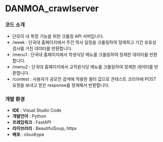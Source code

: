 # DANMOA_crawlserver


### 코드 소개

- 단모아 내 특정 기능을 위한 크롤링 API 서버입니다.
- /week : 단국대 홈페이지에서 주간 학사 일정을 크롤링하여 정제하고 기간 유효성 검사를 거친 데이터를 반환합니다.
- /menu1 : 단국대 홈페이지에서 학생식당 메뉴를 크롤링하여 정제한 데이터를 반환합니다.
- /menu2 : 단국대 홈페이지에서 교직원식당 메뉴를 크롤링하여 정제한 데이터를 반환합니다.
- /contest : 사용자가 공모전 검색에 적용한 필터 값으로 콘테스트 코리아에 POST 요청을 보내고 받은 response를 정제해서 반환합니다.


### 개발 환경

- **IDE** : Visual Studio Code
- **개발언어** : Python
- **프레임워크** : FastAPI
- **라이브러리** : BeautifulSoup, httpx
- **배포** : cloudtype
